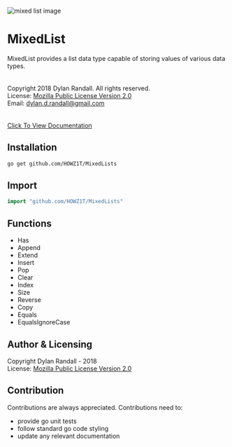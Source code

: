![mixed list image](https://encrypted-tbn0.gstatic.com/images?q=tbn:ANd9GcQv4i_os3f2n8x7JtN3PPFOWTJzt1d1ckAZomrV9_ohbh22DRqQ)

# MixedList
MixedList provides a list data type capable of storing values of various data types.
<br><br><br>
Copyright 2018 Dylan Randall. All rights reserved.<br>
License: [Mozilla Public License Version 2.0](LICENSE)<br>
Email: [dylan.d.randall@gmail.com](mailto:dylan.d.randall@gmail.com)
<br><br><br>
[Click To View Documentation](https://godoc.org/github.com/HOWZ1T/MixedLists)

## Installation
```bash
go get github.com/HOWZ1T/MixedLists
```

## Import
```go
import "github.com/HOWZ1T/MixedLists"
```

## Functions
- Has
- Append
- Extend
- Insert
- Pop
- Clear
- Index
- Size
- Reverse
- Copy
- Equals
- EqualsIgnoreCase

## Author & Licensing
 Copyright Dylan Randall - 2018<br>
 License: [Mozilla Public License Version 2.0](README.md)

## Contribution
 Contributions are always appreciated.
 Contributions need to:
  - provide go unit tests
  - follow standard go code styling
  - update any relevant documentation
